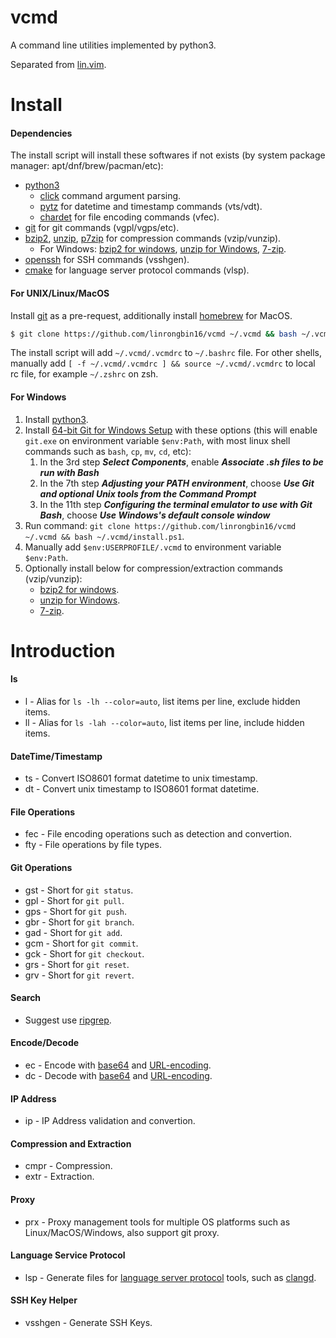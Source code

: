 # vcmd

A command line utilities implemented by python3.

Separated from [lin.vim](https://github.com/linrongbin16/lin.vim).

# Install

#### Dependencies

The install script will install these softwares if not exists (by system package manager: apt/dnf/brew/pacman/etc):

- [python3](https://www.python.org/)
  - [click](https://click.palletsprojects.com/) command argument parsing.
  - [pytz](https://pypi.org/project/pytz/) for datetime and timestamp commands (vts/vdt).
  - [chardet](https://pypi.org/project/chardet/) for file encoding commands (vfec).
- [git](https://git-scm.com/) for git commands (vgpl/vgps/etc).
- [bzip2](https://www.sourceware.org/bzip2/), [unzip](https://linux.die.net/man/1/unzip), [p7zip](http://p7zip.sourceforge.net/) for compression commands (vzip/vunzip).
  - For Windows: [bzip2 for windows](http://gnuwin32.sourceforge.net/packages/bzip2.htm), [unzip for Windows](http://gnuwin32.sourceforge.net/packages/unzip.htm), [7-zip](https://www.7-zip.org/download.html).
- [openssh](https://www.openssh.com/) for SSH commands (vsshgen).
- [cmake](https://cmake.org/) for language server protocol commands (vlsp).

#### For UNIX/Linux/MacOS

Install [git](https://git-scm.com/) as a pre-request, additionally install [homebrew](https://brew.sh/) for MacOS.

```bash
$ git clone https://github.com/linrongbin16/vcmd ~/.vcmd && bash ~/.vcmd/install
```

The install script will add `~/.vcmd/.vcmdrc` to `~/.bashrc` file.
For other shells, manually add `[ -f ~/.vcmd/.vcmdrc ] && source ~/.vcmd/.vcmdrc` to local rc file, for example `~/.zshrc` on zsh.

#### For Windows

1. Install [python3](https://www.python.org/downloads/).
2. Install [64-bit Git for Windows Setup](https://git-scm.com/downloads) with these options (this will enable `git.exe` on environment variable `$env:Path`, with most linux shell commands such as `bash`, `cp`, `mv`, `cd`, etc):
   1. In the 3rd step **_Select Components_**, enable **_Associate .sh files to be run with Bash_**
   2. In the 7th step **_Adjusting your PATH environment_**, choose **_Use Git and optional Unix tools from the Command Prompt_**
   3. In the 11th step **_Configuring the terminal emulator to use with Git Bash_**, choose **_Use Windows's default console window_**
3. Run command: `git clone https://github.com/linrongbin16/vcmd ~/.vcmd && bash ~/.vcmd/install.ps1`.
4. Manually add `$env:USERPROFILE/.vcmd` to environment variable `$env:Path`.
5. Optionally install below for compression/extraction commands (vzip/vunzip):
   - [bzip2 for windows](http://gnuwin32.sourceforge.net/packages/bzip2.htm).
   - [unzip for Windows](http://gnuwin32.sourceforge.net/packages/unzip.htm).
   - [7-zip](https://www.7-zip.org/download.html).

# Introduction

#### ls

- l - Alias for `ls -lh --color=auto`, list items per line, exclude hidden items.
- ll - Alias for `ls -lah --color=auto`, list items per line, include hidden items.

#### DateTime/Timestamp

- ts - Convert ISO8601 format datetime to unix timestamp.
- dt - Convert unix timestamp to ISO8601 format datetime.

#### File Operations

- fec - File encoding operations such as detection and convertion.
- fty - File operations by file types.

#### Git Operations

- gst - Short for `git status`.
- gpl - Short for `git pull`.
- gps - Short for `git push`.
- gbr - Short for `git branch`.
- gad - Short for `git add`.
- gcm - Short for `git commit`.
- gck - Short for `git checkout`.
- grs - Short for `git reset`.
- grv - Short for `git revert`.

#### Search

- Suggest use [ripgrep](https://github.com/BurntSushi/ripgrep).

#### Encode/Decode

- ec - Encode with [base64](https://en.wikipedia.org/wiki/Base64) and [URL-encoding](https://en.wikipedia.org/wiki/Percent-encoding).
- dc - Decode with [base64](https://en.wikipedia.org/wiki/Base64) and [URL-encoding](https://en.wikipedia.org/wiki/Percent-encoding).

#### IP Address

- ip - IP Address validation and convertion.

#### Compression and Extraction

- cmpr - Compression.
- extr - Extraction.

#### Proxy

- prx - Proxy management tools for multiple OS platforms such as Linux/MacOS/Windows, also support git proxy.

#### Language Service Protocol

- lsp - Generate files for [language server protocol](https://microsoft.github.io/language-server-protocol/) tools, such as [clangd](https://clangd.llvm.org/).

#### SSH Key Helper

- vsshgen - Generate SSH Keys.

